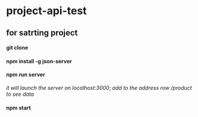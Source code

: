 # project-api-test

## for satrting project
#### git clone
#### npm install -g json-server
#### npm run server
_it will launch the server on localhost:3000_; 
_add to the address row  /product to see data_

#### npm start
